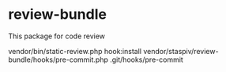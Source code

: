 # review-bundle

This package for code review

vendor/bin/static-review.php hook:install vendor/staspiv/review-bundle/hooks/pre-commit.php .git/hooks/pre-commit

